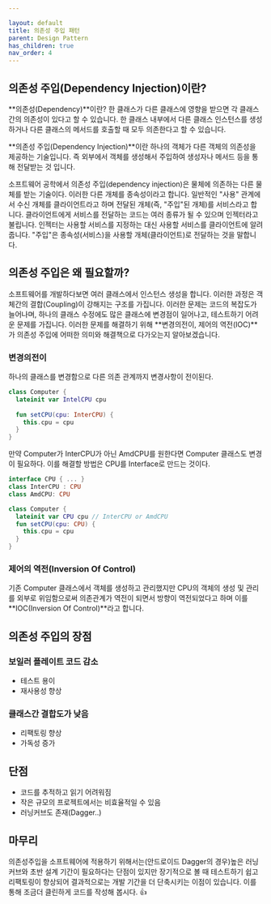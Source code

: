 ```yaml
---

layout: default
title: 의존성 주입 패턴
parent: Design Pattern
has_children: true
nav_order: 4
---
```


## 의존성 주입(Dependency Injection)이란?

**의존성(Dependency)**이란? 한 클래스가 다른 클래스에 영향을 받으면 각 클래스 간의 의존성이 있다고 할 수 있습니다. 한 클래스 내부에서 다른 클래스 인스턴스를 생성하거나 다른 클래스의 메서드를 호출할 때 모두 의존한다고 할 수 있습니다.

**의존성 주입(Dependency Injection)**이란 하나의 객체가 다른 객체의 의존성을 제공하는 기술입니다. 즉  외부에서 객체를 생성해서 주입하여 생성자나 메서드 등을 통해 전달받는 것 입니다.



소프트웨어 공학에서 의존성 주입(dependency injection)은 물체에 의존하는 다른 물체를 받는 기술이다. 이러한 다른 개체를 종속성이라고 합니다. 일반적인 "사용" 관계에서 수신 개체를 클라이언트라고 하며 전달된 개체(즉, "주입"된 개체)를 서비스라고 합니다. 클라이언트에게 서비스를 전달하는 코드는 여러 종류가 될 수 있으며 인젝터라고 불립니다. 인젝터는 사용할 서비스를 지정하는 대신 사용할 서비스를 클라이언트에 알려줍니다. "주입"은 종속성(서비스)을 사용할 개체(클라이언트)로 전달하는 것을 말합니다.

## 의존성 주입은 왜 필요할까?

소프트웨어를 개발하다보면 여러 클래스에서 인스턴스 생성을 합니다. 이러한 과정은 객체간의 결합(Coupling)이 강해지는 구조를 가집니다. 이러한 문제는 코드의 복잡도가 늘어나며, 하나의 클래스 수정에도 많은 클래스에 변경점이 일어나고, 테스트하기 어려운 문제를 가집니다. 이러한 문제를 해결하기 위해 **변경의전이, 제어의 역전(IOC)**가 의존성 주입에 어떠한 의미와 해결책으로 다가오는지 알아보겠습니다.

### 변경의전이

하나의 클래스를 변경함으로 다른 의존 관계까지 변경사항이 전이된다.

```kotlin
class Computer {
  lateinit var IntelCPU cpu
  
  fun setCPU(cpu: InterCPU) {
    this.cpu = cpu
  }
}
```

만약 Computer가 InterCPU가 아닌 AmdCPU를 원한다면 Computer 클래스도 변경이 필요하다. 이를 해결할 방법은 CPU를 Interface로 만드는 것이다. 

``` kotlin
interface CPU { ... }
class InterCPU : CPU
class AmdCPU: CPU

class Computer {
  lateinit var CPU cpu // InterCPU or AmdCPU
  fun setCPU(cpu: CPU) {
    this.cpu = cpu
  }
}
```

### 제어의 역전(Inversion Of Control)

기존 Computer 클래스에서 객체를 생성하고 관리했지만 CPU의 객체의 생성 및 관리를 외부로 위임함으로써 의존관계가 역전이 되면서 방향이 역전되었다고 하며 이를 **IOC(Inversion Of Control)**라고 합니다.



## 의존성 주입의 장점

### 보일러 플레이트 코드 감소

- 테스트 용이
- 재사용성 향상

### 클래스간 결합도가 낮음

- 리팩토링 향상
- 가독성 증가

## 단점

- 코드를 추적하고 읽기 어려워짐
- 작은 규모의 프로젝트에서는 비효율적일 수 있음
- 러닝커브도 존재(Dagger..)



## 마무리

의존성주입을 소프트웨어에 적용하기 위해서는(안드로이드 Dagger의 경우)높은 러닝커브와 초반 설계 기간이 필요하다는 단점이 있지만 장기적으로 볼 때 테스트하기 쉽고 리팩토링이 향상되어 결과적으로는 개발 기간을 더 단축시키는 이점이 있습니다. 이를 통해 조금더 클린하게 코드를 작성해 봅시다. 👍